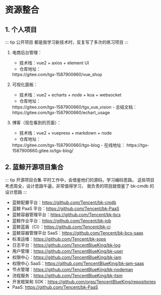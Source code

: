 # 资源整合
## 1. 个人项目
::: tip 公开项目
都是我学习新技术时，反复写了多次的练习项目
:::
1. 电商后台管理：
    - 技术栈：vue2 + axios + element UI
    - 仓库地址：
    <tgx-link href="https://gitee.com/tgx-1587900660/vue_shop">
        https://gitee.com/tgx-1587900660/vue_shop
    </tgx-link>

2. 可视化面板：
    - 技术栈：vue2 + echarts + node + koa + websocket
    - 仓库地址：
    <tgx-link href="https://gitee.com/tgx-1587900660/tgx_vue_vision"> 
        https://gitee.com/tgx-1587900660/tgx_vue_vision 
    </tgx-link>
    - 总结文档：
    <tgx-link href="https://gitee.com/tgx-1587900660/echart_usage"> 
        https://gitee.com/tgx-1587900660/echart_usage
    </tgx-link>

3. 博客（现在看到的页面）：
    - 技术栈：vue2 + vuepress + markdown + node
    - 仓库地址：
    <tgx-link href="https://gitee.com/tgx-1587900660/tgx-blog">
        https://gitee.com/tgx-1587900660/tgx-blog
    </tgx-link>
    - 在线地址：
    <tgx-link href="https://tgx-1587900660.gitee.io/tgx-blog/">
        https://tgx-1587900660.gitee.io/tgx-blog/
    </tgx-link>

## 2. 蓝鲸开源项目集合

::: tip 开源项目合集
平时工作中，会借鉴他们的源码，学习编码思路。
这些项目考虑周全，设计思路牛逼，非常值得学习，
我负责的项目就借鉴了 <tgx-link href="https://github.com/Tencent/bk-cmdb">bk-cmdb</tgx-link> 的设计思路
:::

-   蓝鲸配置平台：<tgx-link href="https://github.com/Tencent/bk-cmdb">https://github.com/Tencent/bk-cmdb</tgx-link>
-   蓝鲸 PaaS 平台：<tgx-link href="https://github.com/Tencent/bk-PaaS">https://github.com/Tencent/bk-PaaS</tgx-link>
-   蓝鲸容器管理平台：<tgx-link href="https://github.com/Tencent/bk-bcs">https://github.com/Tencent/bk-bcs</tgx-link>
-   蓝鲸作业平台：<tgx-link href="https://github.com/Tencent/bk-job">https://github.com/Tencent/bk-job</tgx-link>
-   蓝鲸蓝盾（CI）：<tgx-link href="https://github.com/Tencent/bk-ci">https://github.com/Tencent/bk-ci</tgx-link>
-   蓝鲸容器管理平台 SaaS：<tgx-link href="https://github.com/Tencent/bk-bcs-saas">https://github.com/Tencent/bk-bcs-saas</tgx-link>
-   标准运维：<tgx-link href="https://github.com/Tencent/bk-sops">https://github.com/Tencent/bk-sops</tgx-link>
-   日志平台：<tgx-link href="https://github.com/TencentBlueKing/bk-log">https://github.com/TencentBlueKing/bk-log</tgx-link>
-   用户管理：<tgx-link href="https://github.com/TencentBlueKing/bk-user">https://github.com/TencentBlueKing/bk-user</tgx-link>
-   权限中心：<tgx-link href="https://github.com/TencentBlueKing/bk-iam">https://github.com/TencentBlueKing/bk-iam</tgx-link>
-   权限中心 SaaS：<tgx-link href="https://github.com/TencentBlueKing/bk-iam-saas">https://github.com/TencentBlueKing/bk-iam-saas</tgx-link>
-   节点管理：<tgx-link href="https://github.com/TencentBlueKing/bk-nodeman">https://github.com/TencentBlueKing/bk-nodeman</tgx-link>
-   流程服务：<tgx-link href="https://github.com/TencentBlueKing/bk-itsm">https://github.com/TencentBlueKing/bk-itsm</tgx-link>
-   开发框架和 SDK：<tgx-link href="https://github.com/orgs/TencentBlueKing/repositories">https://github.com/orgs/TencentBlueKing/repositories</tgx-link>
-   PaaS: <tgx-link href="https://github.com/Tencent/bk-PaaS">https://github.com/Tencent/bk-PaaS</tgx-link>
